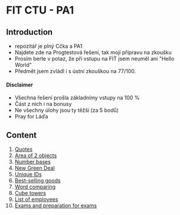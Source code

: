 # FIT CTU - PA1

## Introduction
- repozitář je plný Cčka a PA1
- Najdete zde na Progtestová řešení, tak mojí přípravu na zkoušku
- Prosím berte v potaz, že při vstupu na FIT jsem neuměl ani "Hello World"
- Předmět jsem zvládl i s ústní zkouškou na 77/100.

#### Disclaimer
- Všechna řešení prošla základnímy vstupy na 100 %
- Část z nich i na bonusy
- Ne všechny úlohy jsou ty těžší (za 5 bodů)
- Pray for Láďa

## Content
1. [Quotes][hw00]
2. [Area of 2 objects][hw01]
3. [Number bases][hw02]
4. [New Green Deal][hw03]
5. [Unique IDs][hw04]
6. [Best-selling goods][hw05]
7. [Word comparing][hw06]
8. [Cube towers][hw07]
9. [List of employees][hw08]
10. [Exams and preparation for exams][exams]

[hw00]: https://github.com/mikesjak/FIT_CTU-PA1/tree/main/HW00
[hw01]: https://github.com/mikesjak/FIT_CTU-PA1/tree/main/HW01
[hw02]: https://github.com/mikesjak/FIT_CTU-PA1/tree/main/HW02
[hw03]: https://github.com/mikesjak/FIT_CTU-PA1/tree/main/HW03
[hw04]: https://github.com/mikesjak/FIT_CTU-PA1/tree/main/HW04
[hw05]: https://github.com/mikesjak/FIT_CTU-PA1/tree/main/HW05
[hw06]: https://github.com/mikesjak/FIT_CTU-PA1/tree/main/HW06
[hw07]: https://github.com/mikesjak/FIT_CTU-PA1/tree/main/HW07
[hw08]: https://github.com/mikesjak/FIT_CTU-PA1/tree/main/HW08
[exams]: https://github.com/mikesjak/FIT_CTU-PA1/tree/main/exams
